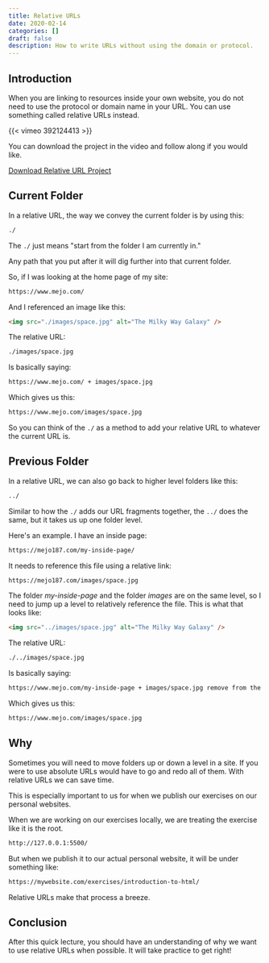 ```yaml
---
title: Relative URLs
date: 2020-02-14
categories: []
draft: false
description: How to write URLs without using the domain or protocol.
---
```


## Introduction

When you are linking to resources inside your own website, you do not need to use the protocol or domain name in your URL. You can use something called relative URLs instead.

{{< vimeo 392124413 >}}

You can download the project in the video and follow along if you would like.

[Download Relative URL Project](/zips/relative-urls.zip)

## Current Folder

In a relative URL, the way we convey the current folder is by using this:

```html
./
```

The `./` just means "start from the folder I am currently in."

Any path that you put after it will dig further into that current folder.

So, if I was looking at the home page of my site:

```html
https://www.mejo.com/
```

And I referenced an image like this:

```html
<img src="./images/space.jpg" alt="The Milky Way Galaxy" />
```

The relative URL:

```html
./images/space.jpg
```

Is basically saying:

```html
https://www.mejo.com/ + images/space.jpg
```

Which gives us this:

```html
https://www.mejo.com/images/space.jpg
```

So you can think of the `./` as a method to add your relative URL to whatever the current URL is.

## Previous Folder

In a relative URL, we can also go back to higher level folders like this:

```html
../
```

Similar to how the `./` adds our URL fragments together, the `../` does the same, but it takes us up one folder level.

Here's an example. I have an inside page:

```html
https://mejo187.com/my-inside-page/
```

It needs to reference this file using a relative link:

```html
https://mejo187.com/images/space.jpg
```

The folder _my-inside-page_ and the folder _images_ are on the same level, so I need to jump up a level to relatively reference the file. This is what that looks like:

```html
<img src="../images/space.jpg" alt="The Milky Way Galaxy" />
```

The relative URL:

```html
./../images/space.jpg
```

Is basically saying:

```html
https://www.mejo.com/my-inside-page + images/space.jpg remove from the path ^^^^^^^^^^^^^^
```

Which gives us this:

```html
https://www.mejo.com/images/space.jpg
```

## Why

Sometimes you will need to move folders up or down a level in a site. If you were to use absolute URLs would have to go and redo all of them. With relative URLs we can save time.

This is especially important to us for when we publish our exercises on our personal websites.

When we are working on our exercises locally, we are treating the exercise like it is the root.

```html
http://127.0.0.1:5500/
```

But when we publish it to our actual personal website, it will be under something like:

```html
https://mywebsite.com/exercises/introduction-to-html/
```

Relative URLs make that process a breeze.

## Conclusion

After this quick lecture, you should have an understanding of why we want to use relative URLs when possible. It will take practice to get right!
